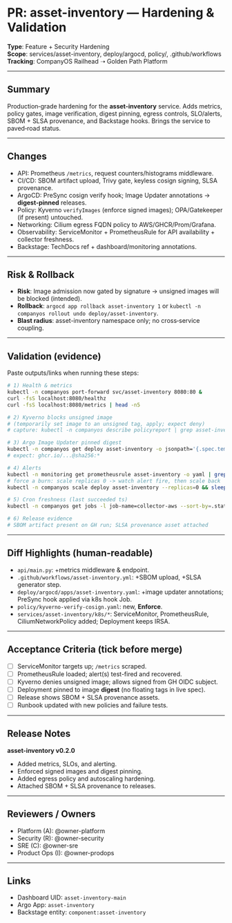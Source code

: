# PR: asset-inventory — Hardening & Validation

**Type**: Feature + Security Hardening  
**Scope**: services/asset-inventory, deploy/argocd, policy/, .github/workflows  
**Tracking**: CompanyOS Railhead ➝ Golden Path Platform

---

## Summary
Production‑grade hardening for the **asset-inventory** service. Adds metrics, policy gates, image verification, digest pinning, egress controls, SLO/alerts, SBOM + SLSA provenance, and Backstage hooks. Brings the service to paved‑road status.

---

## Changes
- API: Prometheus `/metrics`, request counters/histograms middleware.
- CI/CD: SBOM artifact upload, Trivy gate, keyless cosign signing, SLSA provenance.
- ArgoCD: PreSync cosign verify hook; Image Updater annotations → **digest‑pinned** releases.
- Policy: Kyverno `verifyImages` (enforce signed images); OPA/Gatekeeper (if present) untouched.
- Networking: Cilium egress FQDN policy to AWS/GHCR/Prom/Grafana.
- Observability: ServiceMonitor + PrometheusRule for API availability + collector freshness.
- Backstage: TechDocs ref + dashboard/monitoring annotations.

---

## Risk & Rollback
- **Risk**: Image admission now gated by signature → unsigned images will be blocked (intended).  
- **Rollback**: `argocd app rollback asset-inventory 1` or `kubectl -n companyos rollout undo deploy/asset-inventory`.
- **Blast radius**: asset-inventory namespace only; no cross‑service coupling.

---

## Validation (evidence)
Paste outputs/links when running these steps:
```bash
# 1) Health & metrics
kubectl -n companyos port-forward svc/asset-inventory 8080:80 &
curl -fsS localhost:8080/healthz
curl -fsS localhost:8080/metrics | head -n5

# 2) Kyverno blocks unsigned image
# (temporarily set image to an unsigned tag, apply; expect deny)
# capture: kubectl -n companyos describe policyreport | grep asset-inventory -A4

# 3) Argo Image Updater pinned digest
kubectl -n companyos get deploy asset-inventory -o jsonpath='{.spec.template.spec.containers[0].image}'
# expect: ghcr.io/...@sha256:*

# 4) Alerts
kubectl -n monitoring get prometheusrule asset-inventory -o yaml | grep -e CollectorStale -e AssetAPIErrorBudgetBurn
# force a burn: scale replicas 0 -> watch alert fire, then scale back
kubectl -n companyos scale deploy asset-inventory --replicas=0 && sleep 600 && kubectl -n companyos scale deploy asset-inventory --replicas=2

# 5) Cron freshness (last succeeded ts)
kubectl -n companyos get jobs -l job-name=collector-aws --sort-by=.status.startTime | tail -n1

# 6) Release evidence
# SBOM artifact present on GH run; SLSA provenance asset attached
```

---

## Diff Highlights (human‑readable)
- `api/main.py`: +metrics middleware & endpoint.
- `.github/workflows/asset-inventory.yml`: +SBOM upload, +SLSA generator step.
- `deploy/argocd/apps/asset-inventory.yaml`: +image updater annotations; PreSync hook applied via k8s hook Job.
- `policy/kyverno-verify-cosign.yaml`: new, **Enforce**.
- `services/asset-inventory/k8s/*`: ServiceMonitor, PrometheusRule, CiliumNetworkPolicy added; Deployment keeps IRSA.

---

## Acceptance Criteria (tick before merge)
- [ ] ServiceMonitor targets up; `/metrics` scraped.
- [ ] PrometheusRule loaded; alert(s) test-fired and recovered.
- [ ] Kyverno denies unsigned image; allows signed from GH OIDC subject.
- [ ] Deployment pinned to image **digest** (no floating tags in live spec).
- [ ] Release shows SBOM + SLSA provenance assets.
- [ ] Runbook updated with new policies and failure tests.

---

## Release Notes
**asset-inventory v0.2.0**
- Added metrics, SLOs, and alerting.
- Enforced signed images and digest pinning.
- Added egress policy and autoscaling hardening.
- Attached SBOM + SLSA provenance to releases.

---

## Reviewers / Owners
- Platform (A): @owner-platform
- Security (R): @owner-security
- SRE (C): @owner-sre
- Product Ops (I): @owner-prodops

---

## Links
- Dashboard UID: `asset-inventory-main`  
- Argo App: `asset-inventory`  
- Backstage entity: `component:asset-inventory`

